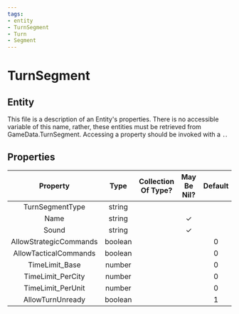 ```yaml
---
tags:
- entity
- TurnSegment
- Turn
- Segment
---
```

# TurnSegment
## Entity
This file is a description of an Entity's properties. There is no accessible variable of this name, rather, these entities must be retrieved from GameData.TurnSegment. Accessing a property should be invoked with a `.`.
## Properties
|	Property	|	Type	|	Collection Of Type?	|	May Be Nil?	|	Default	|	References	|	Key	|	Notes	|
|	:-:	|	:-:	|	:-:	|	:-:	|	:-:	|	:-:	|	:-:	|	-:	|
|	TurnSegmentType	|	string	|		|		|		|		|		|	|
|	Name	|	string	|		|	✓	|		|		|		|	|
|	Sound	|	string	|		|	✓	|		|		|		|	|
|	AllowStrategicCommands	|	boolean	|		|		|	0	|		|		|	|
|	AllowTacticalCommands	|	boolean	|		|		|	0	|		|		|	|
|	TimeLimit_Base	|	number	|		|		|	0	|		|		|	|
|	TimeLimit_PerCity	|	number	|		|		|	0	|		|		|	|
|	TimeLimit_PerUnit	|	number	|		|		|	0	|		|		|	|
|	AllowTurnUnready	|	boolean	|		|		|	1	|		|		|	|
